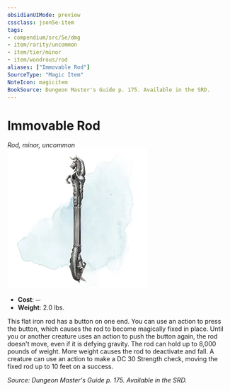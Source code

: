 ```yaml
---
obsidianUIMode: preview
cssclass: json5e-item
tags:
- compendium/src/5e/dmg
- item/rarity/uncommon
- item/tier/minor
- item/wondrous/rod
aliases: ["Immovable Rod"]
SourceType: "Magic Item"
NoteIcon: magicitem
BookSource: Dungeon Master's Guide p. 175. Available in the SRD.
---
```

# Immovable Rod
*Rod, minor, uncommon*  
![](https://raw.githubusercontent.com/5etools-mirror-2/5etools-img/main/items/DMG/Immovable%20Rod.webp#right)  

- **Cost**: ⏤
- **Weight**: 2.0 lbs.

This flat iron rod has a button on one end. You can use an action to press the button, which causes the rod to become magically fixed in place. Until you or another creature uses an action to push the button again, the rod doesn't move, even if it is defying gravity. The rod can hold up to 8,000 pounds of weight. More weight causes the rod to deactivate and fall. A creature can use an action to make a DC 30 Strength check, moving the fixed rod up to 10 feet on a success.

*Source: Dungeon Master's Guide p. 175. Available in the SRD.*